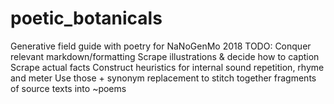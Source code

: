 # poetic_botanicals
Generative field guide with poetry for NaNoGenMo 2018
TODO: 
Conquer relevant markdown/formatting
Scrape illustrations & decide how to caption
Scrape actual facts
Construct heuristics for internal sound repetition, rhyme and meter
Use those + synonym replacement to stitch together fragments of source texts into ~poems
